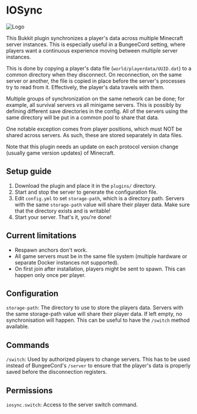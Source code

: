 # IOSync

![Logo](https://www.interordi.com/images/plugins/iosync-96.png)

This Bukkit plugin synchronizes a player's data across multiple Minecraft server instances. This is especially useful in a BungeeCord setting, where players want a continuous experience moving between multiple server instances.

This is done by copying a player's data file (`world/playerdata/UUID.dat`) to a common directory when they disconnect. On reconnection, on the same server or another, the file is copied in place before the server's processes try to read from it. Effectively, the player's data travels with them.

Multiple groups of synchronization on the same network can be done; for example, all survival servers vs all minigame servers. This is possibly by defining different save directories in the config. All of the servers using the same directory will be put in a common pool to share that data.

One notable exception comes from player positions, which must NOT be shared across servers. As such, these are stored separately in data files.

Note that this plugin needs an update on each protocol version change (usually game version updates) of Minecraft.


## Setup guide

1. Download the plugin and place it in the `plugins/` directory.
2. Start and stop the server to generate the configuration file.
3. Edit `config.yml` to set `storage-path`, which is a directory path. Servers with the same `storage-path` value will share their player data. Make sure that the directory exists and is writable!
4. Start your server. That's it, you're done!


## Current limitations

* Respawn anchors don't work.
* All game servers must be in the same file system (multiple hardware or separate Docker instances not supported).
* On first join after installation, players might be sent to spawn. This can happen only once per player.


## Configuration

`storage-path`: The directory to use to store the players data. Servers with the same storage-path value will share their player data. If left empty, no synchronisation will happen. This can be useful to have the `/switch` method available.  


## Commands

`/switch`: Used by authorized players to change servers. This has to be used instead of BungeeCord's `/server` to ensure that the player's data is properly saved before the disconnection registers.  


## Permissions

`iosync.switch`: Access to the server switch command.  
